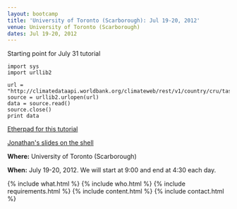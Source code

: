 ```yaml
---
layout: bootcamp
title: 'University of Toronto (Scarborough): Jul 19-20, 2012'
venue: University of Toronto (Scarborough)
dates: Jul 19-20, 2012
---
```

Starting point for July 31 tutorial


    import sys
    import urllib2

    url = "http://climatedataapi.worldbank.org/climateweb/rest/v1/country/cru/tas/year/CAN.CSV"
    source = urllib2.urlopen(url)
    data = source.read()
    source.close()
    print data

[Etherpad for this tutorial](https://etherpad.mozilla.org/swc-tutorial)

[Jonathan's slides on the
shell](https://wiki.scinethpc.ca/wiki/images/7/72/IntroToShell.pdf)

**Where:** University of Toronto (Scarborough)

**When:** July 19-20, 2012. We will start at 9:00 and end at 4:30 each day.

{% include what.html %}
{% include who.html %}
{% include requirements.html %}
{% include content.html %}
{% include contact.html %}

